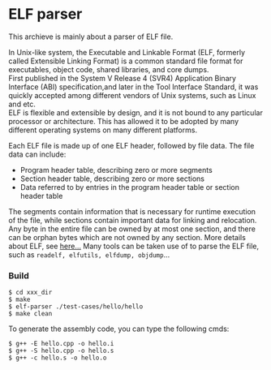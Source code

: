 ELF parser
=======================
This archieve is mainly about a parser of ELF file.

In Unix-like system, the Executable and Linkable Format (ELF, formerly called Extensible Linking Format) is a common standard file format for executables, object code, shared libraries, and core dumps. <br>
First published in the System V Release 4 (SVR4) Application Binary Interface (ABI) specification,and later in the Tool Interface Standard, it was quickly accepted among different vendors of Unix systems, such as Linux and etc.<br>
ELF is flexible and extensible by design, and it is not bound to any particular processor or architecture. This has allowed it to be adopted by many different operating systems on many different platforms. <br>

Each ELF file is made up of one ELF header, followed by file data. The file data can include:
- Program header table, describing zero or more segments
- Section header table, describing zero or more sections
- Data referred to by entries in the program header table or section header table

The segments contain information that is necessary for runtime execution of the file, while sections contain important data for linking and relocation. Any byte in the entire file can be owned by at most one section, and there can be orphan bytes which are not owned by any section.
More details about ELF, see [here...](https://web.archive.org/web/20130403001804/http://www.freebsd.org/doc/en_US.ISO8859-1/books/handbook/binary-formats.html)
Many tools can be taken use of to parse the ELF file, such as `readelf, elfutils, elfdump, objdump`...

### Build
```
$ cd xxx_dir
$ make
$ elf-parser ./test-cases/hello/hello
$ make clean
```
To generate the assembly code, you can type the following cmds:
```
$ g++ -E hello.cpp -o hello.i
$ g++ -S hello.cpp -o hello.s
$ g++ -c hello.s -o hello.o
```
